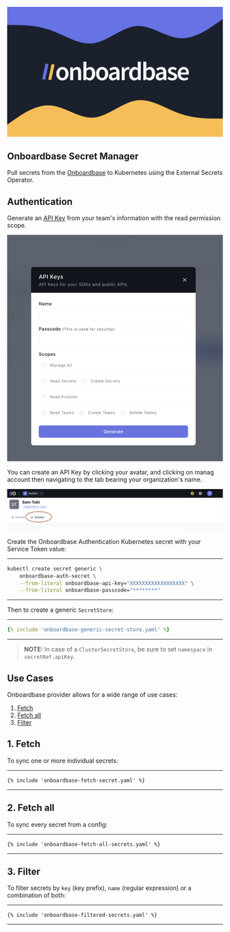
![Onboardbase External Secrets Provider](../pictures/onboardbase-provider.png)

## Onboardbase Secret Manager

Pull secrets from the [Onboardbase](https://www.onboardbase.com/) to Kubernetes using the External Secrets Operator.

## Authentication

Generate an [API Key](https://docs.onboardbase.com/reference/api-auth#how-to-generate-an-api-key) from your team's information with the read permission scope.

![Onboardbase API Key](../pictures/onboardbase-api-key.png)

You can create an API Key by clicking your avatar, and clicking on manag account then navigating to the tab bearing your organization's name.

![Create Onboardbase Service Token](../pictures/onboardbase-create-api-key.png)

Create the Onboardbase Authentication Kubernetes secret with your Service Token value:

---
```sh
kubectl create secret generic \
    onboardbase-auth-secret \
    --from-literal onboardbase-api-key="XXXXXXXXXXXXXXXXXX" \
    --from-literal onboardbase-passcode="********"
```
---

Then to create a generic `SecretStore`:

---
```yaml
{% include 'onboardbase-generic-secret-store.yaml' %}
```
---

> **NOTE:** In case of a `ClusterSecretStore`, be sure to set `namespace` in `secretRef.apiKey`.


## Use Cases

Onboardbase provider allows for a wide range of use cases:

1. [Fetch](#1-fetch)
2. [Fetch all](#2-fetch-all)
3. [Filter](#3-filter)

## 1. Fetch

To sync one or more individual secrets:

---
```
{% include 'onboardbase-fetch-secret.yaml' %}
```
---

## 2. Fetch all

To sync every secret from a config:

---
```
{% include 'onboardbase-fetch-all-secrets.yaml' %}
```
---

## 3. Filter

To filter secrets by `key` (key prefix), `name` (regular expression) or a combination of both:

---
```
{% include 'onboardbase-filtered-secrets.yaml' %}
```
---

